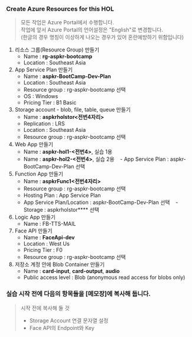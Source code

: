 ### Create Azure Resources for this HOL

> 모든 작업은 Azure Portal에서 수행합니다.   
> 작업에 앞서 Azure Portal의 언어설정은 "English"로 변경합니다.  
> (한글의 경우 명칭이 이상하게 나오는 경우가 있어 혼란예방하기 위함입니다)


1. 리소스 그룹(Resource Group) 만들기
    - Name : **rg-aspkr-bootcamp** 
    - Location : Southeast Asia 
2. App Service Plan 만들기
    - Name : **aspkr-BootCamp-Dev-Plan** 
    - Location : Southeast Asia      
    - Resource group : rg-aspkr-bootcamp 선택  
    - OS : Windows   
    - Pricing Tier : B1 Basic
3. Storage account - blob, file, table, queue 만들기
    - Name : **aspkrholstor<전번4자리>** 
    - Replication : LRS
    - Location : Southeast Asia 
    - Resource group : rg-aspkr-bootcamp 선택
4. Web App 만들기
    - Name : **aspkr-hol1-<전번4>**, 실습 1용
    - Name : **aspkr-hol2-<전번4>**, 실습 2용
    - App Service Plan : aspkr-BootCamp-Dev-Plan 선택
5. Function App 만들기
    - Name : **aspkrFunc1<전번4자리>**
    - Resource group : rg-aspkr-bootcamp 선택
    - Hosting Plan : App Service Plan
    - App Service Plan/Location : aspkr-BootCamp-Dev-Plan 선택
    - Storage : aspkrholstor**** 선택
6. Logic App 만들기
    - Name : FB-TTS-MAIL
7. Face API 만들기
    - Name : **FaceApi-dev** 
    - Location : West Us
    - Pricing Tier : F0
    - Resource group : rg-aspkr-bootcamp 선택
8. 저장소 계정 안에 Blob Container 만들기
    - Name : **card-input**, **card-output**, **audio**
    - Public access level : Blob (anonymous read access for blobs only)  
    
### 실습 시작 전에 다음의 항목들을 [메모장]에 복사해 둡니다.

> 시작 전에 복사해 둘 것
>	- Storage Account 연결 문자열 설정
>	- Face API의 Endpoint와 Key 
